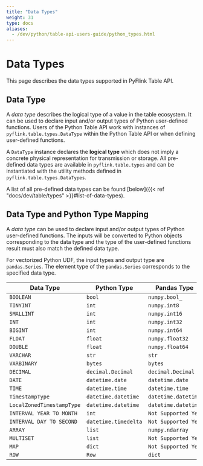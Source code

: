```yaml
---
title: "Data Types"
weight: 31
type: docs
aliases:
  - /dev/python/table-api-users-guide/python_types.html
---
```

<!--
Licensed to the Apache Software Foundation (ASF) under one
or more contributor license agreements.  See the NOTICE file
distributed with this work for additional information
regarding copyright ownership.  The ASF licenses this file
to you under the Apache License, Version 2.0 (the
"License"); you may not use this file except in compliance
with the License.  You may obtain a copy of the License at

  http://www.apache.org/licenses/LICENSE-2.0

Unless required by applicable law or agreed to in writing,
software distributed under the License is distributed on an
"AS IS" BASIS, WITHOUT WARRANTIES OR CONDITIONS OF ANY
KIND, either express or implied.  See the License for the
specific language governing permissions and limitations
under the License.
-->

# Data Types

This page describes the data types supported in PyFlink Table API.

Data Type
---------

A *data type* describes the logical type of a value in the table ecosystem. It can be used to declare input and/or
output types of Python user-defined functions. Users of the Python Table API work with instances of
`pyflink.table.types.DataType` within the Python Table API or when defining user-defined functions.

A `DataType` instance declares the **logical type** which does not imply a concrete physical representation for transmission
or storage. All pre-defined data types are available in `pyflink.table.types` and can be instantiated with the utility methods
defined in `pyflink.table.types.DataTypes`.

A list of all pre-defined data types can be found [below]({{< ref "docs/dev/table/types" >}}#list-of-data-types).

Data Type and Python Type Mapping
------------------

A *data type* can be used to declare input and/or output types of Python user-defined functions. The inputs
will be converted to Python objects corresponding to the data type and the type of the user-defined functions
result must also match the defined data type.

For vectorized Python UDF, the input types and output type are `pandas.Series`. The element type
of the `pandas.Series` corresponds to the specified data type.

| Data Type | Python Type | Pandas Type |
|-----------|------|--------------------|
| `BOOLEAN` | `bool` | `numpy.bool_` |
| `TINYINT` | `int` | `numpy.int8` |
| `SMALLINT` | `int` | `numpy.int16` |
| `INT` | `int` | `numpy.int32` |
| `BIGINT` | `int` | `numpy.int64` |
| `FLOAT` | `float` | `numpy.float32` |
| `DOUBLE` | `float` | `numpy.float64` |
| `VARCHAR` | `str` | `str` |
| `VARBINARY` | `bytes` | `bytes` |
| `DECIMAL` | `decimal.Decimal` | `decimal.Decimal` |
| `DATE` | `datetime.date` | `datetime.date` |
| `TIME` | `datetime.time` | `datetime.time` |
| `TimestampType` | `datetime.datetime` | `datetime.datetime` |
| `LocalZonedTimestampType` | `datetime.datetime` | `datetime.datetime` |
| `INTERVAL YEAR TO MONTH` | `int` | `Not Supported Yet` |
| `INTERVAL DAY TO SECOND` | `datetime.timedelta` | `Not Supported Yet` |
| `ARRAY` | `list` | `numpy.ndarray` |
| `MULTISET` | `list` | `Not Supported Yet` |
| `MAP` | `dict` | `Not Supported Yet` |
| `ROW` | `Row` | `dict` |
